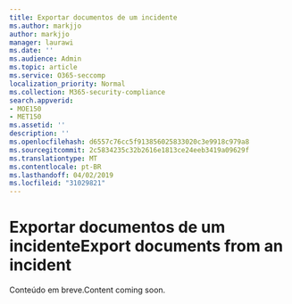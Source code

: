 ```yaml
---
title: Exportar documentos de um incidente
ms.author: markjjo
author: markjjo
manager: laurawi
ms.date: ''
ms.audience: Admin
ms.topic: article
ms.service: O365-seccomp
localization_priority: Normal
ms.collection: M365-security-compliance
search.appverid:
- MOE150
- MET150
ms.assetid: ''
description: ''
ms.openlocfilehash: d6557c76cc5f913856025833020c3e9918c979a8
ms.sourcegitcommit: 2c5834235c32b2616e1813ce24eeb3419a09629f
ms.translationtype: MT
ms.contentlocale: pt-BR
ms.lasthandoff: 04/02/2019
ms.locfileid: "31029821"
---
```

# <a name="export-documents-from-an-incident"></a><span data-ttu-id="15fd6-102">Exportar documentos de um incidente</span><span class="sxs-lookup"><span data-stu-id="15fd6-102">Export documents from an incident</span></span>

<span data-ttu-id="15fd6-103">Conteúdo em breve.</span><span class="sxs-lookup"><span data-stu-id="15fd6-103">Content coming soon.</span></span>